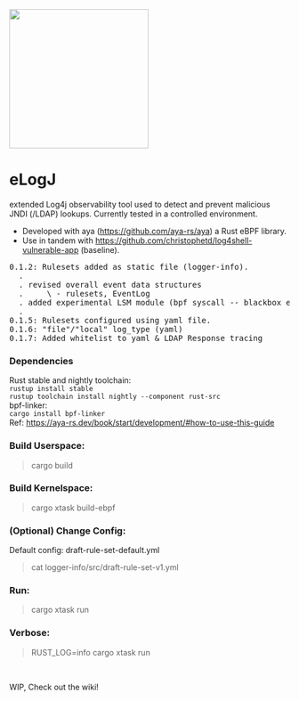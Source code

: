 <img src="https://github.com/WillGAndre/eLogJ/blob/main/elogj.png" width="250">

# eLogJ
extended Log4j observability tool used to detect and prevent malicious JNDI (/LDAP) lookups. Currently tested in a controlled environment.<br>
- Developed with aya (https://github.com/aya-rs/aya) a Rust eBPF library.<br>
- Use in tandem with https://github.com/christophetd/log4shell-vulnerable-app (baseline).

<pre>
0.1.2: Rulesets added as static file (logger-info).
  .
  . revised overall event data structures
  .     \ - rulesets, EventLog
  . added experimental LSM module (bpf syscall -- blackbox eLogJ)
  .
0.1.5: Rulesets configured using yaml file.
0.1.6: "file"/"local" log_type (yaml)
0.1.7: Added whitelist to yaml & LDAP Response tracing
</pre>

### Dependencies
Rust stable and nightly toolchain: 
<br>
`rustup install stable`
<br>
`rustup toolchain install nightly --component rust-src`
<br>
bpf-linker:
<br>
`cargo install bpf-linker`
<br>
Ref: https://aya-rs.dev/book/start/development/#how-to-use-this-guide

### Build Userspace:
> cargo build

### Build Kernelspace:
> cargo xtask build-ebpf

### (Optional) Change Config:
Default config: draft-rule-set-default.yml
> cat logger-info/src/draft-rule-set-v1.yml

### Run:
> cargo xtask run

### Verbose:
> RUST_LOG=info cargo xtask run

<br>

WIP, Check out the wiki!
